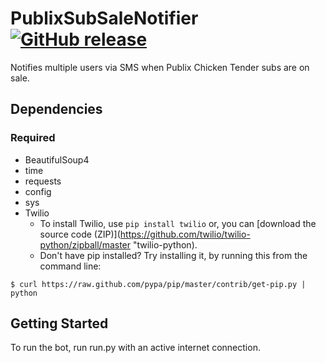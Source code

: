 # PublixSubSaleNotifier [![GitHub release](https://travis-ci.org/ColonialDagger/PublixSubSaleNotifier.svg?branch=master)](https://github.com/ColonialDagger/PublixSubSaleNotifier)
Notifies multiple users via SMS when Publix Chicken Tender subs are on sale.

## Dependencies
### Required
* BeautifulSoup4
* time
* requests
* config
* sys
* Twilio
  - To install Twilio, use `pip install twilio` or, you can [download the source code (ZIP)](https://github.com/twilio/twilio-python/zipball/master "twilio-python).
  - Don't have pip installed? Try installing it, by running this from the command line:
```
$ curl https://raw.github.com/pypa/pip/master/contrib/get-pip.py | python
```

## Getting Started
To run the bot, run run.py with an active internet connection.
